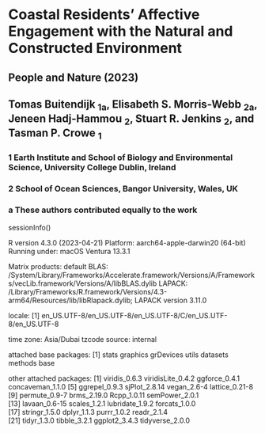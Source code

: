 # Coastal Residents’ Affective Engagement with the Natural and Constructed Environment

## People and Nature (2023)

## Tomas Buitendijk <sub>1a</sub>, Elisabeth S. Morris-Webb <sub>2a</sub>, Jeneen Hadj-Hammou <sub>2</sub>, Stuart R. Jenkins <sub>2</sub>, and Tasman P. Crowe <sub>1</sub>
### 1 Earth Institute and School of Biology and Environmental Science, University College Dublin, Ireland
### 2 School of Ocean Sciences, Bangor University, Wales, UK
### a These authors contributed equally to the work



sessionInfo()


R version 4.3.0 (2023-04-21)
Platform: aarch64-apple-darwin20 (64-bit)
Running under: macOS Ventura 13.3.1

Matrix products: default
BLAS:   /System/Library/Frameworks/Accelerate.framework/Versions/A/Frameworks/vecLib.framework/Versions/A/libBLAS.dylib 
LAPACK: /Library/Frameworks/R.framework/Versions/4.3-arm64/Resources/lib/libRlapack.dylib;  LAPACK version 3.11.0

locale:
[1] en_US.UTF-8/en_US.UTF-8/en_US.UTF-8/C/en_US.UTF-8/en_US.UTF-8

time zone: Asia/Dubai
tzcode source: internal

attached base packages:
[1] stats     graphics  grDevices utils     datasets  methods   base     

other attached packages:
 [1] viridis_0.6.3     viridisLite_0.4.2 ggforce_0.4.1     concaveman_1.1.0 
 [5] ggrepel_0.9.3     sjPlot_2.8.14     vegan_2.6-4       lattice_0.21-8   
 [9] permute_0.9-7     brms_2.19.0       Rcpp_1.0.11       semPower_2.0.1   
[13] lavaan_0.6-15     scales_1.2.1      lubridate_1.9.2   forcats_1.0.0    
[17] stringr_1.5.0     dplyr_1.1.3       purrr_1.0.2       readr_2.1.4      
[21] tidyr_1.3.0       tibble_3.2.1      ggplot2_3.4.3     tidyverse_2.0.0 
